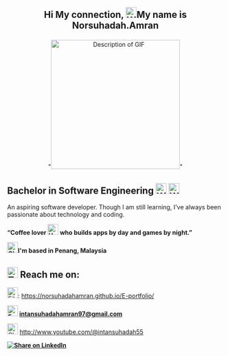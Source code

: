 ## <p align="center"> Hi My connection, <img src="https://raw.githubusercontent.com/Tarikul-Islam-Anik/Animated-Fluent-Emojis/master/Emojis/Hand%20gestures/Waving%20Hand.png" alt="Waving Hand" width="25" height="25" />My name is Norsuhadah.Amran </p>



<p align="center"> "<img src="https://media4.giphy.com/media/v1.Y2lkPTc5MGI3NjExMmtlOHR3czdtaGl0ZTE5ajYyaGliOWIzaTB4a3Ywc3Fsa2EwbDJveiZlcD12MV9pbnRlcm5hbF9naWZfYnlfaWQmY3Q9Zw/eDDrmbtY0aSAII8ffT/giphy.gif" alt="Description of GIF" width="300" height="300"/>"  </p> 

## Bachelor in Software Engineering  <img src="https://raw.githubusercontent.com/Tarikul-Islam-Anik/Animated-Fluent-Emojis/master/Emojis/People/Woman%20Technologist.png" alt="Woman Technologist" width="25" height="25" />  <img src="https://raw.githubusercontent.com/Tarikul-Islam-Anik/Animated-Fluent-Emojis/master/Emojis/People/Woman%20Student.png" alt="Woman Student" width="25" height="25" />

An aspiring software developer. Though I am still learning, I've always been passionate about technology and coding.


**“Coffee lover <img src="https://raw.githubusercontent.com/Tarikul-Islam-Anik/Animated-Fluent-Emojis/master/Emojis/Food/Hot%20Beverage.png" alt="Hot Beverage" width="25" height="25" /> who builds apps by day and games by night.”**

**<img src="https://raw.githubusercontent.com/Tarikul-Islam-Anik/Animated-Fluent-Emojis/master/Emojis/Travel%20and%20places/Globe%20Showing%20Europe-Africa.png" alt="Globe Showing Europe-Africa" width="25" height="25" />I'm based in Penang, Malaysia**

## <img src="https://raw.githubusercontent.com/Tarikul-Islam-Anik/Animated-Fluent-Emojis/master/Emojis/Objects/Telephone%20Receiver.png" alt="Telephone Receiver" width="25" height="25" /> Reach me on:

<img src="https://raw.githubusercontent.com/Tarikul-Islam-Anik/Animated-Fluent-Emojis/master/Emojis/Objects/File%20Folder.png" alt="File Folder" width="25" height="25" />:
https://norsuhadahamran.github.io/E-portfolio/


**<img src="https://raw.githubusercontent.com/Tarikul-Islam-Anik/Animated-Fluent-Emojis/master/Emojis/Objects/E-Mail.png" alt="E-Mail" width="25" height="25" /> intansuhadahamran97@gmail.com**

<img src="https://raw.githubusercontent.com/Tarikul-Islam-Anik/Animated-Fluent-Emojis/master/Emojis/Objects/Clapper%20Board.png" alt="Clapper Board" width="25" height="25" /> http://www.youtube.com/@intansuhadah55


**[![Share on LinkedIn](https://img.shields.io/badge/-share%20on%20linkedin-blue?logo=linkedin&style=for-the-badge)](https://www.linkedin.com/feed/?shareActive=true&text=)**


<!-- Place this tag where you want the button to render. -->

   


                                                
